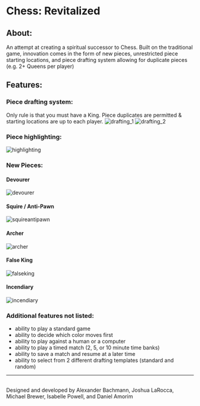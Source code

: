 # Chess: Revitalized

## About:
An attempt at creating a spiritual successor to Chess. Built on the traditional game, innovation comes in the form of new pieces, unrestricted piece starting locations, and piece drafting system allowing for duplicate pieces (e.g. 2+ Queens per player)

## Features: 

### Piece drafting system:
Only rule is that you must have a King. Piece duplicates are permitted & starting locations are up to each player.
![drafting_1](https://github.com/alexander-bachmann/chess-revitalized/blob/master/README_images/drafting_image_1.PNG?raw=true)
![drafting_2](https://github.com/alexander-bachmann/chess-revitalized/blob/master/README_images/drafting_image_2.PNG?raw=true)

### Piece highlighting:
![highlighting](https://github.com/alexander-bachmann/chess-revitalized/blob/master/README_images/piece_highlighting_1.PNG?raw=true)

### New Pieces: 
#### Devourer 
![devourer](https://github.com/alexander-bachmann/chess-revitalized/blob/master/README_images/piece_1_devourer.PNG/?raw=true)

#### Squire / Anti-Pawn
![squireantipawn](https://github.com/alexander-bachmann/chess-revitalized/blob/master/README_images/piece_2_squire.PNG/?raw=true)

#### Archer
![archer](https://github.com/alexander-bachmann/chess-revitalized/blob/master/README_images/piece_3_archer.PNG/?raw=true)

#### False King
![falseking](https://github.com/alexander-bachmann/chess-revitalized/blob/master/README_images/piece_4_false_king.PNG/?raw=true)

#### Incendiary
![incendiary](https://github.com/alexander-bachmann/chess-revitalized/blob/master/README_images/piece_5_incendiary.PNG/?raw=true)




### Additional features not listed:
- ability to play a standard game
- ability to decide which color moves first
- ability to play against a human or a computer
- ability to play a timed match (2, 5, or 10 minute time banks)
- ability to save a match and resume at a later time
- ability to select from 2 different drafting templates (standard and random)
---

</br> Designed and developed by Alexander Bachmann, Joshua LaRocca, Michael Brewer, Isabelle Powell, and Daniel Amorim
